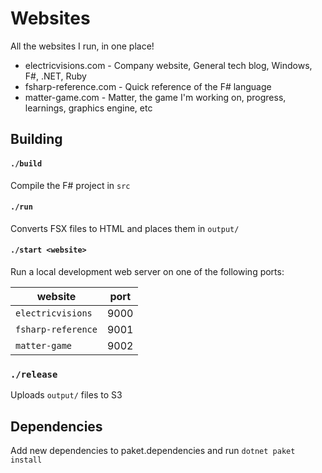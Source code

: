 # Websites

All the websites I run, in one place!

* electricvisions.com - Company website, General tech blog, Windows, F#, .NET, Ruby
* fsharp-reference.com - Quick reference of the F# language
* matter-game.com - Matter, the game I'm working on, progress, learnings, graphics engine, etc

## Building

#### `./build`
Compile the F# project in `src`

#### `./run`
Converts FSX files to HTML and places them in `output/`

#### `./start <website>`
Run a local development web server on one of the following ports:

| website | port |
| ------- | -------- |
| `electricvisions`| 9000 |
| `fsharp-reference`| 9001 |
| `matter-game`| 9002 |

### `./release`

Uploads `output/` files to S3

## Dependencies

Add new dependencies to paket.dependencies and run `dotnet paket install`


